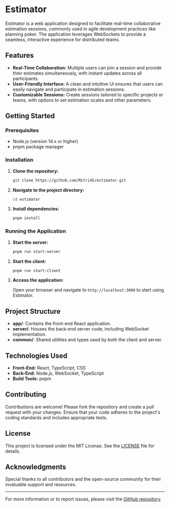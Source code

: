 # Estimator

Estimator is a web application designed to facilitate real-time collaborative estimation sessions, commonly used in agile development practices like planning poker. The application leverages WebSockets to provide a seamless, interactive experience for distributed teams.

## Features

- **Real-Time Collaboration:** Multiple users can join a session and provide their estimates simultaneously, with instant updates across all participants.
- **User-Friendly Interface:** A clean and intuitive UI ensures that users can easily navigate and participate in estimation sessions.
- **Customizable Sessions:** Create sessions tailored to specific projects or teams, with options to set estimation scales and other parameters.

## Getting Started

### Prerequisites

- Node.js (version 14.x or higher)
- pnpm package manager

### Installation

1. **Clone the repository:**

   ```bash
   git clone https://github.com/Mitri45/estimator.git
   ```


2. **Navigate to the project directory:**

   ```bash
   cd estimator
   ```


3. **Install dependencies:**

   ```bash
   pnpm install
   ```


### Running the Application

1. **Start the server:**

   ```bash
   pnpm run start:server
   ```


2. **Start the client:**

   ```bash
   pnpm run start:client
   ```


3. **Access the application:**

   Open your browser and navigate to `http://localhost:3000` to start using Estimator.

## Project Structure

- **app/**: Contains the front-end React application.
- **server/**: Houses the back-end server code, including WebSocket implementation.
- **common/**: Shared utilities and types used by both the client and server.

## Technologies Used

- **Front-End:** React, TypeScript, CSS
- **Back-End:** Node.js, WebSocket, TypeScript
- **Build Tools:** pnpm

## Contributing

Contributions are welcome! Please fork the repository and create a pull request with your changes. Ensure that your code adheres to the project's coding standards and includes appropriate tests.

## License

This project is licensed under the MIT License. See the [LICENSE](LICENSE) file for details.

## Acknowledgments

Special thanks to all contributors and the open-source community for their invaluable support and resources.

---

For more information or to report issues, please visit the [GitHub repository](https://github.com/Mitri45/estimator). 
